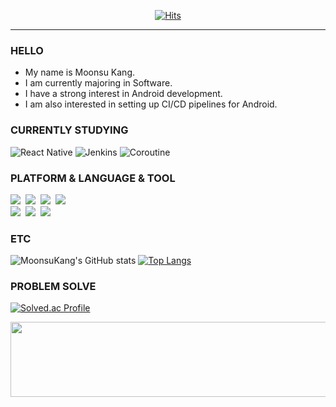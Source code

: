 <div align="center">
   
[![Hits](https://hits.seeyoufarm.com/api/count/incr/badge.svg?url=https%3A%2F%2Fgithub.com%2Fkms9978%2Fkms9978&count_bg=%2330D3AA&title_bg=%23555555&icon=&icon_color=%23E7E7E7&title=hits&edge_flat=false)](https://github.com/kms9978)
  
</div>

---

### HELLO
- My name is Moonsu Kang.
- I am currently majoring in Software.
- I have a strong interest in Android development.
- I am also interested in setting up CI/CD pipelines for Android.



### CURRENTLY STUDYING

![React Native](https://img.shields.io/badge/React_Native-20232A?style=for-the-badge&logo=react&logoColor=61DAFB)
![Jenkins](https://img.shields.io/badge/Jenkins-D24939?style=for-the-badge&logo=Jenkins&logoColor=white)
![Coroutine](https://img.shields.io/badge/Coroutine-0095D5?style=for-the-badge&logo=C&logoColor=white)



### PLATFORM & LANGUAGE & TOOL
<p>
   <img src="https://img.shields.io/badge/Kotlin-7F52FF?style=flat-square&logo=Kotlin&logoColor=white"/></a>&nbsp
  <img src="https://img.shields.io/badge/Python-3766AB?style=flat-square&logo=Python&logoColor=white"/></a>&nbsp 
    <img src="https://img.shields.io/badge/Retrofit-48B983?style=flat-square&logo=Retrofit&logoColor=white"/></a>&nbsp
  <img src="https://img.shields.io/badge/Firebase-FFCA28?style=flat-square&logo=Firebase&logoColor=white"/></a>&nbsp 
  <br>
  <img src="https://img.shields.io/badge/Android-3DDC84?style=flat-square&logo=Android&logoColor=white"/></a>&nbsp 
  <img src="https://img.shields.io/badge/Jetpack Compose-4285F4?style=flat-square&logo=jetpackcompose&logoColor=white"/></a>&nbsp 
  <img src="https://img.shields.io/badge/Figma-F24E1E?style=flat-square&logo=Figma&logoColor=white"/></a>&nbsp 
</p>




### ETC
![MoonsuKang's GitHub stats](https://github-readme-stats.vercel.app/api?username=MoonsuKang&show_icons=true&theme=rose_pine)
[![Top Langs](https://github-readme-stats.vercel.app/api/top-langs/?username=MoonsuKang&layout=compact&theme=dark)](https://github.com/anuraghazra/github-readme-stats)

### PROBLEM SOLVE
[![Solved.ac Profile](http://mazassumnida.wtf/api/v2/generate_badge?boj=rkdms4971)](https://solved.ac/rkdms4971/)

<a href="https://github.com/devxb/gitanimals">
  <img src="https://render.gitanimals.org/lines/MoonsuKAng" width="1000" height="120"/>
</a>




